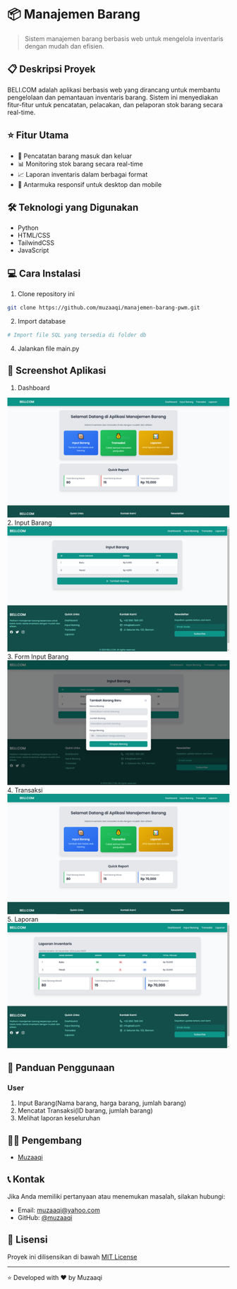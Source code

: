 # 📦 Manajemen Barang

> Sistem manajemen barang berbasis web untuk mengelola inventaris dengan mudah dan efisien.

## 📋 Deskripsi Proyek

BELI.COM adalah aplikasi berbasis web yang dirancang untuk membantu pengelolaan dan pemantauan inventaris barang. Sistem ini menyediakan fitur-fitur untuk pencatatan, pelacakan, dan pelaporan stok barang secara real-time.

## ⭐ Fitur Utama

- 📝 Pencatatan barang masuk dan keluar
- 📊 Monitoring stok barang secara real-time
- 📈 Laporan inventaris dalam berbagai format
- 📱 Antarmuka responsif untuk desktop dan mobile

## 🛠️ Teknologi yang Digunakan

- Python
- HTML/CSS
- TailwindCSS
- JavaScript

## 💻 Cara Instalasi

1. Clone repository ini
```bash
git clone https://github.com/muzaaqi/manajemen-barang-pwm.git
```

2. Import database
```bash
# Import file SQL yang tersedia di folder db
```
4. Jalankan file main.py

## 📱 Screenshot Aplikasi

1. Dashboard
<img src="res/dashboard.png" alt="Dashboard Manajemen Barang" />
2. Input Barang
<img src="res/input_barang.png" alt="Dashboard Manajemen Barang" />
3. Form Input Barang
<img src="res/input_barang_form.png" alt="Dashboard Manajemen Barang" />
4. Transaksi
<img src="res/dashboard.png" alt="Dashboard Manajemen Barang" />
5. Laporan
<img src="res/laporan.png" alt="Dashboard Manajemen Barang" />

## 📖 Panduan Penggunaan

### User
1. Input Barang(Nama barang, harga barang, jumlah barang)
2. Mencatat Transaksi(ID barang, jumlah barang)
3. Melihat laporan keseluruhan

## 👨‍💻 Pengembang

- [Muzaaqi](https://github.com/muzaaqi)

## 📞 Kontak

Jika Anda memiliki pertanyaan atau menemukan masalah, silakan hubungi:
- Email: muzaaqi@yahoo.com
- GitHub: [@muzaaqi](https://github.com/muzaaqi)

## 📄 Lisensi

Proyek ini dilisensikan di bawah [MIT License](LICENSE)

---
⭐ Developed with ❤️ by Muzaaqi
